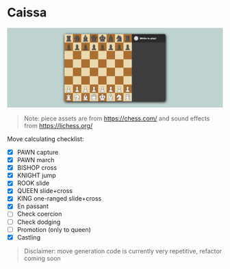 # Caissa

![Example board](/web/static/brand/background_board.png)
> Note: piece assets are from https://chess.com/ and sound effects from https://lichess.org/

Move calculating checklist:
- [x] PAWN capture
- [x] PAWN march
- [x] BISHOP cross
- [x] KNIGHT jump
- [x] ROOK slide
- [x] QUEEN slide+cross
- [x] KING one-ranged slide+cross
- [x] En passant
- [ ] Check coercion
- [ ] Check dodging
- [ ] Promotion (only to queen)
- [x] Castling
> Disclaimer: move generation code is currently very repetitive, refactor coming soon